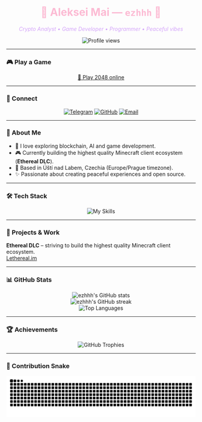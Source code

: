 <!-- Peaceful Pastel Profile -->

<h1 align="center"><span style="color:#fcbad3;">🌸 Aleksei Mai — <code>ezhhh</code> 🌸</span></h1>
<p align="center"><em style="color:#d4a5fa;">Crypto Analyst • Game Developer • Programmer • Peaceful vibes</em></p>
<p align="center">
  <img src="https://komarev.com/ghpvc/?username=ezhhh&style=flat-square&color=fcbad3&label=Profile%20views" alt="Profile views"/>
</p>

---

### 🎮 Play a Game

<p align="center">
  <a href="https://play2048.co/" target="_blank">🤩 Play 2048 online</a>
</p>

---

### 🔗 Connect

<p align="center">
  <a href="https://t.me/sufferwithhin"><img src="https://img.shields.io/badge/Telegram-FF69B4?style=for-the-badge&logo=telegram&logoColor=white" alt="Telegram"/></a>
  <a href="https://github.com/ezhhh"><img src="https://img.shields.io/badge/GitHub-d4a5fa?style=for-the-badge&logo=github&logoColor=white" alt="GitHub"/></a>
  <a href="mailto:zailer@proton.me"><img src="https://img.shields.io/badge/Email-fcbad3?style=for-the-badge&logo=gmail&logoColor=white" alt="Email"/></a>
</p>

---

### 👋 About Me

- 🧠 I love exploring blockchain, AI and game development.
- 🎮 Currently building the highest quality Minecraft client ecosystem (**Ethereal DLC**).
- 📍 Based in Úští nad Labem, Czechia (Europe/Prague timezone).
- ✨ Passionate about creating peaceful experiences and open source.

---

### 🛠️ Tech Stack

<p align="center">
  <img src="https://skillicons.dev/icons?i=java,kotlin,python,js,react,tailwind,git,linux&perline=8" alt="My Skills"/>
</p>

---

### 🚀 Projects & Work

**Ethereal DLC** – striving to build the highest quality Minecraft client ecosystem.  
[Lethereal.im](https://lethereal.im)

---

### 📊 GitHub Stats

<p align="center">
  <img src="https://github-readme-stats.vercel.app/api?username=ezhhh&show_icons=true&hide_rank=false&custom_title=ezhhh%27s%20GitHub%20Stats&border_radius=15&title_color=fcbad3&text_color=d4a5fa&icon_color=fcbad3&bg_color=0,00000000&hide_border=true" alt="ezhhh's GitHub stats" /><br/>
  <img src="https://github-readme-streak-stats.herokuapp.com?user=ezhhh&theme=radical&background=FFFFFF00&border=FFFFFF00&stroke=6667AB&ring=fcbad3&currStreakNum=fcbad3&fire=fcbad3&dates=d4a5fa&hide_border=true" alt="ezhhh's GitHub streak" /><br/>
  <img src="https://github-readme-stats.vercel.app/api/top-langs/?username=ezhhh&layout=compact&border_radius=15&title_color=fcbad3&text_color=d4a5fa&bg_color=0,00000000&hide_border=true" alt="Top Languages"/>
</p>

---

### 🏆 Achievements

<p align="center">
  <img src="https://github-profile-trophy.vercel.app/?username=ezhhh&no-bg=true&no-frame=true&theme=flat&title=Champion,Commit,Stars,Followers&title_color=fcbad3&text_color=d4a5fa&margin-w=5&margin-h=5" alt="GitHub Trophies"/>
</p>

---

### 🐍 Contribution Snake

<p align="center">
  <picture>
    <source media="(prefers-color-scheme: dark)" srcset="https://raw.githubusercontent.com/ezhhh/ezhhh/output/github-contribution-grid-snake.svg?palette=purple">
    <source media="(prefers-color-scheme: light)" srcset="https://raw.githubusercontent.com/ezhhh/ezhhh/output/github-contribution-grid-snake.svg?palette=rose">
    <img alt="github-snake" src="https://raw.githubusercontent.com/ezhhh/ezhhh/output/github-contribution-grid-snake.svg">
  </picture>
</p>
